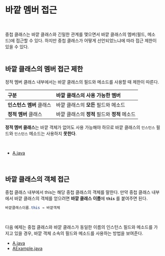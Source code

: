 # 바깥 멤버 접근
<br/>

중첩 클래스는 바깥 클래스와 긴밀한 관계를 맺으면서 바깥 클래스의 멤버(필드, 메소드)에 접근할 수 있다.
하지만 중첩 클래스가 어떻게 선언되었느냐에 따라 접근 제한이 있을 수 있다.
<br/>
<br/>

## 바깥 클래스의 멤버 접근 제한
정적 멤버 클래스 내부에서는 바깥 클래스의 필드와 메소드를 사용할 때 제한이 따른다.

|구분|바깥 클래스의 사용 가능한 멤버|
|:---|:---|
|**인스턴스 멤버** 클래스|바깥 클래스의 **모든** 필드와 메소드|
|**정적 멤버** 클래스|바깥 클래스의 **정적** 필드와 **정적** 메소드|

**정적 멤버 클래스**는 바깥 객체가 없어도 사용 가능해야 하므로 바깥 클래스의 `인스턴스` 필드와 `인스턴스` 메소드는 사용하지 **못한다**.

<br/>

- [A.java](https://github.com/silxbro/java/blob/main/src/thisisjava/ch09/sec05/exam01/A.java)
<br/>

## 바깥 클래스의 객체 접근
중첩 클래스 내부에서 this는 해당 중첩 클래스의 객체를 말한다. 만약 중첩 클래스 내부에서 바깥 클래스의 객체를 얻으려면 **바깥 클래스 이름**에 **`this`** 를 붙여주면 된다.
```java
바깥클래스이름.this → 바깥객체
```
<br/>

다음 예제는 중첩 클래스와 바깥 클래스가 동일한 이름의 인스턴스 필드와 메소드를 가지고 있을 경우, 바깥 객체 소속의 필드와 메소드를 사용하는 방법을 보여준다.
- [A.java](https://github.com/silxbro/java/blob/main/src/thisisjava/ch09/sec05/exam02/A.java)
- [AExample.java](https://github.com/silxbro/java/blob/main/src/thisisjava/ch09/sec05/exam02/AExample.java)
